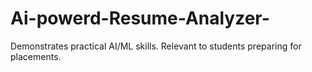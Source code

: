 # Ai-powerd-Resume-Analyzer-
Demonstrates practical AI/ML skills.  Relevant to students preparing for placements.

